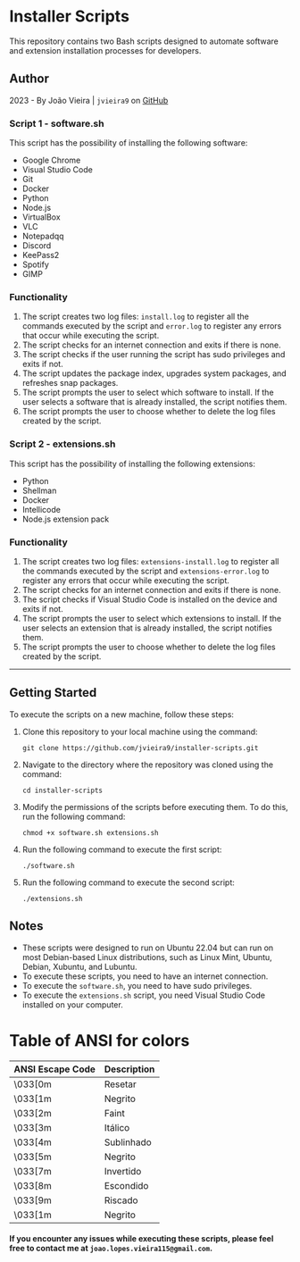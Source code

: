 # Installer Scripts

This repository contains two Bash scripts designed to automate software and extension installation processes for developers.

## Author

2023 - By João Vieira | `jvieira9` on [GitHub](https://github.com/jvieira9)

### Script 1 - software.sh

This script has the possibility of installing the following software:

- Google Chrome
- Visual Studio Code
- Git
- Docker
- Python
- Node.js
- VirtualBox
- VLC
- Notepadqq
- Discord
- KeePass2
- Spotify
- GIMP

### Functionality

1. The script creates two log files: `install.log` to register all the commands executed by the script and `error.log` to register any errors that occur while executing the script.
2. The script checks for an internet connection and exits if there is none.
3. The script checks if the user running the script has sudo privileges and exits if not.
4. The script updates the package index, upgrades system packages, and refreshes snap packages.
5. The script prompts the user to select which software to install. If the user selects a software that is already installed, the script notifies them.
6. The script prompts the user to choose whether to delete the log files created by the script.

### Script 2 - extensions.sh

This script has the possibility of installing the following extensions:

- Python
- Shellman
- Docker
- Intellicode
- Node.js extension pack 

### Functionality

1. The script creates two log files: `extensions-install.log` to register all the commands executed by the script and `extensions-error.log` to register any errors that occur while executing the script.
2. The script checks for an internet connection and exits if there is none.
3. The script checks if Visual Studio Code is installed on the device and exits if not.
4. The script prompts the user to select which extensions to install. If the user selects an extension that is already installed, the script notifies them.
5. The script prompts the user to choose whether to delete the log files created by the script.

-----------------------------------------------------------------------------------------------------------------------------------------------------------------------

## Getting Started

To execute the scripts on a new machine, follow these steps:

1. Clone this repository to your local machine using the command:

    ```
    git clone https://github.com/jvieira9/installer-scripts.git
    ```

2. Navigate to the directory where the repository was cloned using the command:

    ```
    cd installer-scripts
    ```

3. Modify the permissions of the scripts before executing them. To do this, run the following command: 

    ```
    chmod +x software.sh extensions.sh
    ```

4. Run the following command to execute the first script: 

    ```
    ./software.sh
    ```

5. Run the following command to execute the second script: 

    ```
    ./extensions.sh
    ```

## Notes

- These scripts were designed to run on Ubuntu 22.04 but can run on most Debian-based Linux distributions, such as Linux Mint, Ubuntu, Debian, Xubuntu, and Lubuntu.
- To execute these scripts, you need to have an internet connection.
- To execute the `software.sh`, you need to have sudo privileges.
- To execute the `extensions.sh` script, you need Visual Studio Code installed on your computer.

# Table of ANSI for colors

| ANSI Escape Code | Description |
| ------------- | ------------- |
| \033[0m       | Resetar       |
| \033[1m       | Negrito       |
| \033[2m	    | Faint         |
| \033[3m	    | Itálico       |
| \033[4m	    | Sublinhado    |
| \033[5m	    | Negrito       |
| \033[7m	    | Invertido     |
| \033[8m	    | Escondido     |
| \033[9m	    | Riscado       |
| \033[1m	    | Negrito       |

#### If you encounter any issues while executing these scripts, please feel free to contact me at `joao.lopes.vieira115@gmail.com`.
